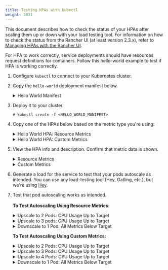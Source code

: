 ```yaml
---
title: Testing HPAs with kubectl
weight: 3031
---
```


This document describes how to check the status of your HPAs after scaling them up or down with your load testing tool. For information on how to check the status from the Rancher UI (at least version 2.3.x), refer to [Managing HPAs with the Rancher UI]({{<baseurl>}}/rancher/v2.6/en/k8s-in-rancher/horizontal-pod-autoscaler/manage-hpa-with-kubectl/).

For HPA to work correctly, service deployments should have resources request definitions for containers. Follow this hello-world example to test if HPA is working correctly.

1. Configure `kubectl` to connect to your Kubernetes cluster.

1. Copy the `hello-world` deployment manifest below.

   <details id="hello-world">
     <summary>Hello World Manifest</summary>

     ```
     apiVersion: apps/v1beta2
     kind: Deployment
     metadata:
       labels:
         app: hello-world
       name: hello-world
       namespace: default
     spec:
       replicas: 1
       selector:
         matchLabels:
           app: hello-world
       strategy:
         rollingUpdate:
           maxSurge: 1
           maxUnavailable: 0
         type: RollingUpdate
       template:
         metadata:
           labels:
             app: hello-world
         spec:
           containers:
           - image: rancher/hello-world
             imagePullPolicy: Always
             name: hello-world
             resources:
               requests:
                 cpu: 500m
                 memory: 64Mi
             ports:
             - containerPort: 80
               protocol: TCP
           restartPolicy: Always
     ---
     apiVersion: v1
     kind: Service
     metadata:
       name: hello-world
       namespace: default
     spec:
       ports:
       - port: 80
         protocol: TCP
         targetPort: 80
       selector:
         app: hello-world
     ```

   </details>

1. Deploy it to your cluster.

    ```
    # kubectl create -f <HELLO_WORLD_MANIFEST>
    ```

1. Copy one of the HPAs below based on the metric type you're using:

   <details id="service-deployment-resource-metrics">
     <summary>Hello World HPA: Resource Metrics</summary>

      ```
      apiVersion: autoscaling/v2beta1
      kind: HorizontalPodAutoscaler
      metadata:
        name: hello-world
        namespace: default
      spec:
        scaleTargetRef:
          apiVersion: extensions/v1beta1
          kind: Deployment
          name: hello-world
        minReplicas: 1
        maxReplicas: 10
        metrics:
        - type: Resource
          resource:
            name: cpu
            targetAverageUtilization: 50
        - type: Resource
          resource:
            name: memory
            targetAverageValue: 1000Mi
      ```

   </details>
   <details id="service-deployment-custom-metrics">
     <summary>Hello World HPA: Custom Metrics</summary>

     ```
     apiVersion: autoscaling/v2beta1
     kind: HorizontalPodAutoscaler
     metadata:
       name: hello-world
       namespace: default
     spec:
       scaleTargetRef:
         apiVersion: extensions/v1beta1
         kind: Deployment
         name: hello-world
       minReplicas: 1
       maxReplicas: 10
       metrics:
       - type: Resource
         resource:
           name: cpu
           targetAverageUtilization: 50
       - type: Resource
         resource:
           name: memory
           targetAverageValue: 100Mi
       - type: Pods
         pods:
           metricName: cpu_system
           targetAverageValue: 20m
     ```

   </details>

1. View the HPA info and description. Confirm that metric data is shown.

   <details id="hpa-info-resource-metrics">
     <summary>Resource Metrics</summary>

      1. Enter the following commands.
          ```
          # kubectl get hpa
          NAME          REFERENCE                TARGETS                     MINPODS   MAXPODS   REPLICAS   AGE
          hello-world   Deployment/hello-world   1253376 / 100Mi, 0% / 50%   1         10        1          6m
          # kubectl describe hpa
          Name:                                                  hello-world
          Namespace:                                             default
          Labels:                                                <none>
          Annotations:                                           <none>
          CreationTimestamp:                                     Mon, 23 Jul 2018 20:21:16 +0200
          Reference:                                             Deployment/hello-world
          Metrics:                                               ( current / target )
            resource memory on pods:                             1253376 / 100Mi
            resource cpu on pods  (as a percentage of request):  0% (0) / 50%
          Min replicas:                                          1
          Max replicas:                                          10
          Conditions:
            Type            Status  Reason              Message
            ----            ------  ------              -------
            AbleToScale     True    ReadyForNewScale    the last scale time was sufficiently old as to warrant a new scale
            ScalingActive   True    ValidMetricFound    the HPA was able to successfully calculate a replica count from memory resource
            ScalingLimited  False   DesiredWithinRange  the desired count is within the acceptable range
          Events:           <none>
          ```

   </details>
   <details id="hpa-info-custom-metrics">
     <summary>Custom Metrics</summary>

     1. Enter the following command.
         ```
         # kubectl describe hpa
         ```
         You should receive the output that follows.
         ```
         Name:                                                  hello-world
         Namespace:                                             default
         Labels:                                                <none>
         Annotations:                                           <none>
         CreationTimestamp:                                     Tue, 24 Jul 2018 18:36:28 +0200
         Reference:                                             Deployment/hello-world
         Metrics:                                               ( current / target )
           resource memory on pods:                             3514368 / 100Mi
           "cpu_system" on pods:                                0 / 20m
           resource cpu on pods  (as a percentage of request):  0% (0) / 50%
         Min replicas:                                          1
         Max replicas:                                          10
         Conditions:
           Type            Status  Reason              Message
           ----            ------  ------              -------
           AbleToScale     True    ReadyForNewScale    the last scale time was sufficiently old as to warrant a new scale
           ScalingActive   True    ValidMetricFound    the HPA was able to successfully calculate a replica count from memory resource
           ScalingLimited  False   DesiredWithinRange  the desired count is within the acceptable range
         Events:           <none>
         ```

   </details>

1. Generate a load for the service to test that your pods autoscale as intended. You can use any load-testing tool (Hey, Gatling, etc.), but we're using [Hey](https://github.com/rakyll/hey).

1. Test that pod autoscaling works as intended.<br/><br/>
   **To Test Autoscaling Using Resource Metrics:**

   <details id="observe-upscale-2-pods-cpu">
     <summary>Upscale to 2 Pods: CPU Usage Up to Target</summary>

     Use your load testing tool to scale up to two pods based on CPU Usage.

     1. View your HPA.
         ```
         # kubectl describe hpa
         ```
         You should receive output similar to what follows.
         ```
         Name:                                                  hello-world
         Namespace:                                             default
         Labels:                                                <none>
         Annotations:                                           <none>
         CreationTimestamp:                                     Mon, 23 Jul 2018 22:22:04 +0200
         Reference:                                             Deployment/hello-world
         Metrics:                                               ( current / target )
           resource memory on pods:                             10928128 / 100Mi
           resource cpu on pods  (as a percentage of request):  56% (280m) / 50%
         Min replicas:                                          1
         Max replicas:                                          10
         Conditions:
           Type            Status  Reason              Message
           ----            ------  ------              -------
           AbleToScale     True    SucceededRescale    the HPA controller was able to update the target scale to 2
           ScalingActive   True    ValidMetricFound    the HPA was able to successfully calculate a replica count from cpu resource utilization (percentage of request)
           ScalingLimited  False   DesiredWithinRange  the desired count is within the acceptable range
         Events:
           Type    Reason             Age   From                       Message
           ----    ------             ----  ----                       -------
           Normal  SuccessfulRescale  13s   horizontal-pod-autoscaler  New size: 2; reason: cpu resource utilization (percentage of request) above target
           ```
     1. Enter the following command to confirm you've scaled to two pods.
        ```
           # kubectl get pods
        ```
        You should receive output similar to what follows:
        ```
           NAME                                                     READY     STATUS    RESTARTS   AGE
           hello-world-54764dfbf8-k8ph2                             1/1       Running   0          1m
           hello-world-54764dfbf8-q6l4v                             1/1       Running   0          3h
        ```

   </details>
   <details id="observe-upscale-3-pods-cpu-cooldown">
     <summary>Upscale to 3 pods: CPU Usage Up to Target</summary>

     Use your load testing tool to upscale to 3 pods based on CPU usage with `horizontal-pod-autoscaler-upscale-delay` set to 3 minutes.

     1. Enter the following command.
        ```
        # kubectl describe hpa
        ```
        You should receive output similar to what follows
        ```
           Name:                                                  hello-world
           Namespace:                                             default
           Labels:                                                <none>
           Annotations:                                           <none>
           CreationTimestamp:                                     Mon, 23 Jul 2018 22:22:04 +0200
           Reference:                                             Deployment/hello-world
           Metrics:                                               ( current / target )
             resource memory on pods:                             9424896 / 100Mi
             resource cpu on pods  (as a percentage of request):  66% (333m) / 50%
           Min replicas:                                          1
           Max replicas:                                          10
           Conditions:
             Type            Status  Reason              Message
             ----            ------  ------              -------
             AbleToScale     True    SucceededRescale    the HPA controller was able to update the target scale to 3
             ScalingActive   True    ValidMetricFound    the HPA was able to successfully calculate a replica count from cpu resource utilization (percentage of request)
             ScalingLimited  False   DesiredWithinRange  the desired count is within the acceptable range
           Events:
             Type    Reason             Age   From                       Message
             ----    ------             ----  ----                       -------
             Normal  SuccessfulRescale  4m    horizontal-pod-autoscaler  New size: 2; reason: cpu resource utilization (percentage of request) above target
             Normal  SuccessfulRescale  16s   horizontal-pod-autoscaler  New size: 3; reason: cpu resource utilization (percentage of request) above target
         ```
     2. Enter the following command to confirm three pods are running.
        ```
        # kubectl get pods
        ```
         You should receive output similar to what follows.
          ```
           NAME                                                     READY     STATUS    RESTARTS   AGE
           hello-world-54764dfbf8-f46kh                             0/1       Running   0          1m
           hello-world-54764dfbf8-k8ph2                             1/1       Running   0          5m
           hello-world-54764dfbf8-q6l4v                             1/1       Running   0          3h
           ```

   </details>
   <details id="observe-downscale-1-pod">
     <summary>Downscale to 1 Pod: All Metrics Below Target</summary>

    Use your load testing to scale down to 1 pod when all metrics are below target for `horizontal-pod-autoscaler-downscale-delay` (5 minutes by default).

    1. Enter the following command.
      ```
      # kubectl describe hpa
      ```
      You should receive output similar to what follows.
      ```
          Name:                                                  hello-world
          Namespace:                                             default
          Labels:                                                <none>
          Annotations:                                           <none>
          CreationTimestamp:                                     Mon, 23 Jul 2018 22:22:04 +0200
          Reference:                                             Deployment/hello-world
          Metrics:                                               ( current / target )
            resource memory on pods:                             10070016 / 100Mi
            resource cpu on pods  (as a percentage of request):  0% (0) / 50%
          Min replicas:                                          1
          Max replicas:                                          10
          Conditions:
            Type            Status  Reason              Message
            ----            ------  ------              -------
            AbleToScale     True    SucceededRescale    the HPA controller was able to update the target scale to 1
            ScalingActive   True    ValidMetricFound    the HPA was able to successfully calculate a replica count from memory resource
            ScalingLimited  False   DesiredWithinRange  the desired count is within the acceptable range
          Events:
            Type    Reason             Age   From                       Message
            ----    ------             ----  ----                       -------
            Normal  SuccessfulRescale  10m   horizontal-pod-autoscaler  New size: 2; reason: cpu resource utilization (percentage of request) above target
            Normal  SuccessfulRescale  6m    horizontal-pod-autoscaler  New size: 3; reason: cpu resource utilization (percentage of request) above target
            Normal  SuccessfulRescale  1s    horizontal-pod-autoscaler  New size: 1; reason: All metrics below target
      ```

   </details>

   **To Test Autoscaling Using Custom Metrics:**

   <details id="custom-observe-upscale-2-pods-cpu">
     <summary>Upscale to 2 Pods: CPU Usage Up to Target</summary>

     Use your load testing tool to upscale two pods based on CPU usage.

     1. Enter the following command.
       ```
         # kubectl describe hpa
       ```
       You should receive output similar to what follows.
       ```
         Name:                                                  hello-world
         Namespace:                                             default
         Labels:                                                <none>
         Annotations:                                           <none>
         CreationTimestamp:                                     Tue, 24 Jul 2018 18:01:11 +0200
         Reference:                                             Deployment/hello-world
         Metrics:                                               ( current / target )
           resource memory on pods:                             8159232 / 100Mi
           "cpu_system" on pods:                                7m / 20m
           resource cpu on pods  (as a percentage of request):  64% (321m) / 50%
         Min replicas:                                          1
         Max replicas:                                          10
         Conditions:
           Type            Status  Reason              Message
           ----            ------  ------              -------
           AbleToScale     True    SucceededRescale    the HPA controller was able to update the target scale to 2
           ScalingActive   True    ValidMetricFound    the HPA was able to successfully calculate a replica count from cpu resource utilization (percentage of request)
           ScalingLimited  False   DesiredWithinRange  the desired count is within the acceptable range
         Events:
           Type    Reason             Age   From                       Message
           ----    ------             ----  ----                       -------
           Normal  SuccessfulRescale  16s   horizontal-pod-autoscaler  New size: 2; reason: cpu resource utilization (percentage of request) above target
       ```
     1. Enter the following command to confirm two pods are running.
       ```
         # kubectl get pods
       ```
       You should receive output similar to what follows.
       ```
             NAME                           READY     STATUS    RESTARTS   AGE
             hello-world-54764dfbf8-5pfdr   1/1       Running   0          3s
             hello-world-54764dfbf8-q6l82   1/1       Running   0          6h
       ```

   </details>
   <details id="observe-upscale-3-pods-cpu-cooldown-2">
    <summary>Upscale to 3 Pods: CPU Usage Up to Target</summary>

    Use your load testing tool to scale up to three pods when the cpu_system usage limit is up to target.

    1. Enter the following command.
       ```
       # kubectl describe hpa
       ```
       You should receive output similar to what follows:
       ```
          Name:                                                  hello-world
          Namespace:                                             default
          Labels:                                                <none>
          Annotations:                                           <none>
          CreationTimestamp:                                     Tue, 24 Jul 2018 18:01:11 +0200
          Reference:                                             Deployment/hello-world
          Metrics:                                               ( current / target )
            resource memory on pods:                             8374272 / 100Mi
            "cpu_system" on pods:                                27m / 20m
            resource cpu on pods  (as a percentage of request):  71% (357m) / 50%
          Min replicas:                                          1
          Max replicas:                                          10
          Conditions:
            Type            Status  Reason              Message
            ----            ------  ------              -------
            AbleToScale     True    SucceededRescale    the HPA controller was able to update the target scale to 3
            ScalingActive   True    ValidMetricFound    the HPA was able to successfully calculate a replica count from cpu resource utilization (percentage of request)
            ScalingLimited  False   DesiredWithinRange  the desired count is within the acceptable range
          Events:
            Type    Reason             Age   From                       Message
            ----    ------             ----  ----                       -------
            Normal  SuccessfulRescale  3m    horizontal-pod-autoscaler  New size: 2; reason: cpu resource utilization (percentage of request) above target
            Normal  SuccessfulRescale  3s    horizontal-pod-autoscaler  New size: 3; reason: pods metric cpu_system above target
        ```
    1. Enter the following command to confirm three pods are running.
       ```
       # kubectl get pods
       ```
       You should receive output similar to what follows:
       ```
          # kubectl get pods
          NAME                           READY     STATUS    RESTARTS   AGE
          hello-world-54764dfbf8-5pfdr   1/1       Running   0          3m
          hello-world-54764dfbf8-m2hrl   1/1       Running   0          1s
          hello-world-54764dfbf8-q6l82   1/1       Running   0          6h
       ```

   </details>
   <details id="observe-upscale-4-pods">
     <summary>Upscale to 4 Pods: CPU Usage Up to Target</summary>

      Use your load testing tool to upscale to four pods based on CPU usage. `horizontal-pod-autoscaler-upscale-delay` is set to three minutes by default.

      1. Enter the following command.
        ```
        # kubectl describe hpa
        ```
        You should receive output similar to what follows.
        ```
            Name:                                                  hello-world
            Namespace:                                             default
            Labels:                                                <none>
            Annotations:                                           <none>
            CreationTimestamp:                                     Tue, 24 Jul 2018 18:01:11 +0200
            Reference:                                             Deployment/hello-world
            Metrics:                                               ( current / target )
              resource memory on pods:                             8374272 / 100Mi
              "cpu_system" on pods:                                27m / 20m
              resource cpu on pods  (as a percentage of request):  71% (357m) / 50%
            Min replicas:                                          1
            Max replicas:                                          10
            Conditions:
              Type            Status  Reason              Message
              ----            ------  ------              -------
              AbleToScale     True    SucceededRescale    the HPA controller was able to update the target scale to 3
              ScalingActive   True    ValidMetricFound    the HPA was able to successfully calculate a replica count from cpu resource utilization (percentage of request)
              ScalingLimited  False   DesiredWithinRange  the desired count is within the acceptable range
            Events:
              Type    Reason             Age   From                       Message
              ----    ------             ----  ----                       -------
              Normal  SuccessfulRescale  5m    horizontal-pod-autoscaler  New size: 2; reason: cpu resource utilization (percentage of request) above target
              Normal  SuccessfulRescale  3m    horizontal-pod-autoscaler  New size: 3; reason: pods metric cpu_system above target
              Normal  SuccessfulRescale  4s    horizontal-pod-autoscaler  New size: 4; reason: cpu resource utilization (percentage of request) above target
          ```
      1.  Enter the following command to confirm four pods are running.
          ```
          # kubectl get pods
          ```
          You should receive output similar to what follows.
          ```
            NAME                           READY     STATUS    RESTARTS   AGE
            hello-world-54764dfbf8-2p9xb   1/1       Running   0          5m
            hello-world-54764dfbf8-5pfdr   1/1       Running   0          2m
            hello-world-54764dfbf8-m2hrl   1/1       Running   0          1s
            hello-world-54764dfbf8-q6l82   1/1       Running   0          6h
          ```

   </details>
   <details id="custom-metrics-observe-downscale-1-pod">
     <summary>Downscale to 1 Pod: All Metrics Below Target</summary>

     Use your load testing tool to scale down to one pod when all metrics below target for `horizontal-pod-autoscaler-downscale-delay`.

     1. Enter the following command.
         ```
         # kubectl describe hpa
         ```
         You should receive similar output to what follows.
         ```
             Name:                                                  hello-world
             Namespace:                                             default
             Labels:                                                <none>
             Annotations:                                           <none>
             CreationTimestamp:                                     Tue, 24 Jul 2018 18:01:11 +0200
             Reference:                                             Deployment/hello-world
             Metrics:                                               ( current / target )
               resource memory on pods:                             8101888 / 100Mi
               "cpu_system" on pods:                                8m / 20m
               resource cpu on pods  (as a percentage of request):  0% (0) / 50%
             Min replicas:                                          1
             Max replicas:                                          10
             Conditions:
               Type            Status  Reason              Message
               ----            ------  ------              -------
               AbleToScale     True    SucceededRescale    the HPA controller was able to update the target scale to 1
               ScalingActive   True    ValidMetricFound    the HPA was able to successfully calculate a replica count from memory resource
               ScalingLimited  False   DesiredWithinRange  the desired count is within the acceptable range
             Events:
               Type    Reason             Age   From                       Message
               ----    ------             ----  ----                       -------
               Normal  SuccessfulRescale  10m    horizontal-pod-autoscaler  New size: 2; reason: cpu resource utilization (percentage of request) above target
               Normal  SuccessfulRescale  8m    horizontal-pod-autoscaler  New size: 3; reason: pods metric cpu_system above target
               Normal  SuccessfulRescale  5m    horizontal-pod-autoscaler  New size: 4; reason: cpu resource utilization (percentage of request) above target
               Normal   SuccessfulRescale             13s               horizontal-pod-autoscaler  New size: 1; reason: All metrics below target
         ```
     1. Enter the following command to confirm a single pods is running.
         ```
             # kubectl get pods
         ```
         You should receive output similar to what follows.
         ```
             NAME                           READY     STATUS    RESTARTS   AGE
             hello-world-54764dfbf8-q6l82   1/1       Running   0          6h
         ```

   </details>
